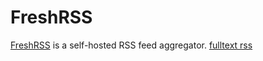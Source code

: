 # FreshRSS

[FreshRSS](https://github.com/FreshRSS/FreshRSS) is a self-hosted RSS feed aggregator.
[fulltext rss](https://joelchrono.xyz/blog/fetch-full-article-content-freshrss/)
